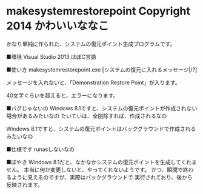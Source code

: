 makesystemrestorepoint
Copyright 2014 かわいいななこ
========

かなり単純に作られた、システムの復元ポイント生成プログラムです。

■環境
Visual Studio 2013 ほぼC言語

■使い方
makesystemrestorepoint.exe [システムの復元に入れるメッセージ|/?]

メッセージを入れないと、「Demonstration Restore Point」が入ります。

40文字ぐらいを超えると、エラーになります。

■バグじゃないの
Windows 8.1ですと、システムの復元ポイントが作成されない場合があるみたいなの
たいていは、全削除すれば、作成されるなの

Windows 8.1ですと、システムの復元ポイントはバックグラウンドで作成されるみたいなの

■仕様です
runasしないなの

■ぼやき
Windows 8.1だと、なかなかシステムの復元ポイントを生成してくれません。
本当に何か変更しないと、やってくれないようです。
かつ、瞬間で終わるように見えるのですが、実際はバックグラウンドで
実行されており、後から反映されます。
